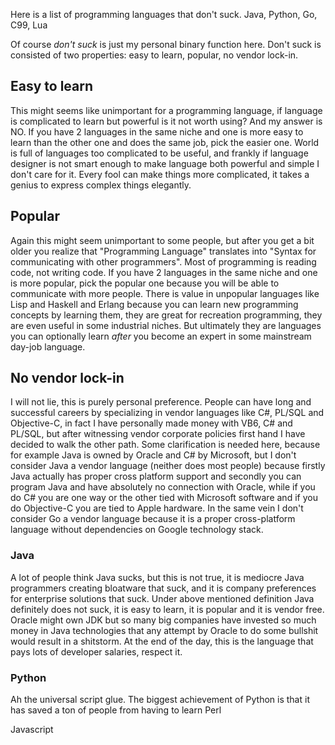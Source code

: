 Here is a list of programming languages that don't suck.
Java, Python, Go, C99, Lua

Of course *don't suck* is just my personal binary function here.
Don't suck is consisted of two properties: easy to learn, popular, no vendor lock-in.

## Easy to learn
This might seems like unimportant for a programming language, if language is complicated to learn but powerful is it not worth using? And my answer is NO. If you have 2 languages in the same niche and one is more easy to learn than the other one and does the same job, pick the easier one. World is full of languages too complicated to be useful, and frankly if language designer is not smart enough to make language both powerful and simple I don't care for it.
Every fool can make things more complicated, it takes a genius to express complex things elegantly.

## Popular
Again this might seem unimportant to some people, but after you get a bit older you realize that "Programming Language" translates into "Syntax for communicating with other programmers". Most of programming is reading code, not writing code. If you have 2 languages in the same niche and one is more popular, pick the popular one because you will be able to communicate with more people. There is value in unpopular languages like Lisp and Haskell and Erlang because you can learn new programming concepts by learning them, they are great for recreation programming, they are even useful in some industrial niches. But ultimately they are languages you can optionally learn _after_ you become an expert in some mainstream day-job language.

## No vendor lock-in
I will not lie, this is purely personal preference. People can have long and successful careers by specializing in vendor languages like C#, PL/SQL and Objective-C, in fact I have personally made money with VB6, C# and PL/SQL, but after witnessing vendor corporate policies first hand I have decided to walk the other path.
Some clarification is needed here, because for example Java is owned by Oracle and C# by Microsoft, but I don't consider Java a vendor language (neither does most people) because firstly Java actually has proper cross platform support and secondly you can program Java and have absolutely no connection with Oracle, while if you do C# you are one way or the other tied with Microsoft software and if you do Objective-C you are tied to Apple hardware. In the same vein I don't consider Go a vendor language because it is a proper cross-platform language without dependencies on Google technology stack.

### Java
A lot of people think Java sucks, but this is not true, it is mediocre Java programmers creating bloatware that suck, and it is company preferences for enterprise solutions that suck. Under above mentioned definition Java definitely does not suck, it is easy to learn, it is popular and it is vendor free. Oracle might own JDK but so many big companies have invested so much money in Java technologies that any attempt by Oracle to do some bullshit would result in a shitstorm. At the end of the day, this is the language that pays lots of developer salaries, respect it.

### Python
Ah the universal script glue. The biggest achievement of Python is that it has saved a ton of people from having to learn Perl



Javascript